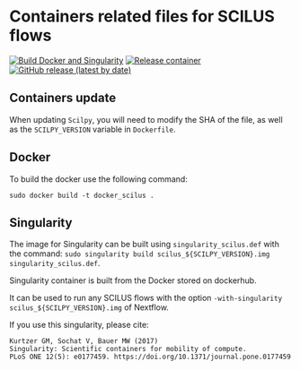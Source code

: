 
Containers related files for SCILUS flows
=========================================
[![Build Docker and Singularity](https://github.com/scilus/containers-scilus/actions/workflows/main.yml/badge.svg)](https://github.com/scilus/containers-scilus/actions/workflows/main.yml)
[![Release container](https://github.com/scilus/containers-scilus/actions/workflows/release.yml/badge.svg)](https://github.com/scilus/containers-scilus/actions/workflows/release.yml)
[![GitHub release (latest by date)](https://img.shields.io/github/v/release/scilus/containers-scilus)](https://github.com/scilus/containers-scilus/releases)

Containers update
-----------------
When updating `Scilpy`, you will need to modify the SHA of the file, as well as
the `SCILPY_VERSION` variable in `Dockerfile`.

Docker
------
To build the docker use the following command:

`sudo docker build -t docker_scilus .`

Singularity
-----------
The image for Singularity can be built using `singularity_scilus.def` with the command:
`sudo singularity build scilus_${SCILPY_VERSION}.img singularity_scilus.def`.

Singularity container is built from the Docker stored on dockerhub.

It can be used to run any SCILUS flows with the option
`-with-singularity scilus_${SCILPY_VERSION}.img` of Nextflow.

If you use this singularity, please cite:

```
Kurtzer GM, Sochat V, Bauer MW (2017)
Singularity: Scientific containers for mobility of compute.
PLoS ONE 12(5): e0177459. https://doi.org/10.1371/journal.pone.0177459
```
